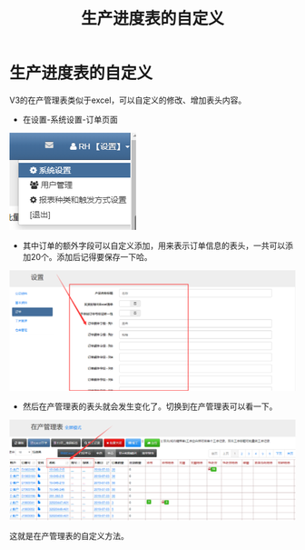 ﻿---
layout: default
title: 生产进度表的自定义
nav_order: 1
parent: 定义类似于Excel的生产进度表
---

# 生产进度表的自定义

V3的在产管理表类似于excel，可以自定义的修改、增加表头内容。

- 在设置-系统设置-订单页面

![markdown](images/6.png)

- 其中订单的额外字段可以自定义添加，用来表示订单信息的表头，一共可以添加20个。添加后记得要保存一下哈。

![markdown](images/7.png)

- 然后在产管理表的表头就会发生变化了。切换到在产管理表可以看一下。

![markdown](images/8.png)

这就是在产管理表的自定义方法。

